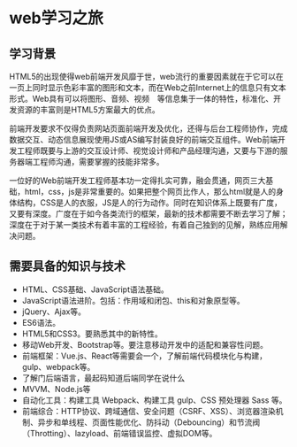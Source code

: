 # web学习之旅 #

## 学习背景 ##
HTML5的出现使得web前端开发风靡于世，web流行的重要因素就在于它可以在一页上同时显示色彩丰富的图形和文本，而在Web之前Internet上的信息只有文本形式。Web具有可以将图形、音频、视频　等信息集于一体的特性，标准化、开发资源的丰富则是HTML5方案最大的优点。

前端开发要求不仅得负责网站页面前端开发及优化，还得与后台工程师协作，完成数据交互、动态信息展现使用JS或AS编写封装良好的前端交互组件。Web前端开发工程师既要与上游的交互设计师、视觉设计师和产品经理沟通，又要与下游的服务器端工程师沟通，需要掌握的技能非常多。

一位好的Web前端开发工程师基本功一定得扎实可靠，融会贯通，网页三大基础，html，css，js是非常重要的。如果把整个网页比作人，那么html就是人的身体结构，CSS是人的衣服，JS是人的行为动作。同时在知识体系上既要有广度，又要有深度。广度在于如今各类流行的框架，最新的技术都需要不断去学习了解；深度在于对于某一类技术有着丰富的工程经验，有着自己独到的见解，熟练应用解决问题。


## 需要具备的知识与技术 ##



- HTML、CSS基础、JavaScript语法基础。
- JavaScript语法进阶。包括：作用域和闭包、this和对象原型等。
- jQuery、Ajax等。
- ES6语法。
- HTML5和CSS3。要熟悉其中的新特性。
- 移动Web开发、Bootstrap等。要注意移动开发中的适配和兼容性问题。
- 前端框架：Vue.js、React等需要会一个，了解前端代码模块化与构建，gulp、webpack等。
- 了解门后端语言，最起码知道后端同学在说什么
- MVVM、Node.js等
- 自动化工具：构建工具 Webpack、构建工具 gulp、CSS 预处理器 Sass 等。
- 前端综合：HTTP协议、跨域通信、安全问题（CSRF、XSS）、浏览器渲染机制、异步和单线程、页面性能优化、防抖动（Debouncing）和节流阀（Throtting）、lazyload、前端错误监控、虚拟DOM等。
